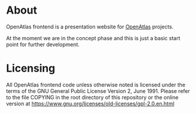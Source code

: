 # About

OpenAtlas frontend is a presentation website for [OpenAtlas](https://openatlas.eu) projects.

At the moment we are in the concept phase and this is just a basic start point for further development.

# Licensing

All OpenAtlas frontend code unless otherwise noted is licensed under the terms of the GNU General Public License Version 2,
June 1991. Please refer to the file COPYING in the root directory of this repository or the online version at https://www.gnu.org/licenses/old-licenses/gpl-2.0.en.html
